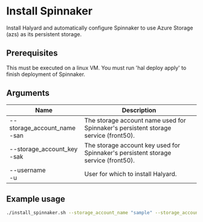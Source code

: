 # Install Spinnaker

Install Halyard and automatically configure Spinnaker to use Azure Storage (azs) as its persistent storage.

## Prerequisites
This must be executed on a linux VM. You must run 'hal deploy apply' to finish deployment of Spinnaker.

## Arguments
| Name | Description |
|---|---|
| --storage_account_name<br/>-san | The storage account name used for Spinnaker's persistent storage service (front50). |
| --storage_account_key<br/>-sak | The storage account key used for Spinnaker's persistent storage service (front50). |
| --username<br/>-u | User for which to install Halyard. |

## Example usage
```bash
./install_spinnaker.sh --storage_account_name "sample" --storage_account_key "password"
```
